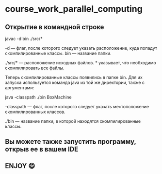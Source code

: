 # course_work_parallel_computing
## Открытие в командной строке
javac -d bin ./src/*

-d — флаг, после которого следует указать расположение, куда попадут скомпилированные классы.
bin — название папки.

./src/* — расположение исходных файлов. * указывает, что необходимо скомпилировать все файлы.

Теперь скомпилированные классы появились в папке bin. Для их запуска используется команда java из той же директории, также с аргументами:

java -classpath ./bin BoxMachine

-classpath — флаг, после которого следует указать местоположение скомпилированных классов.

./bin — название папки, в которой находятся скомпилированные классы.

## Вы можете также запустить программу, открыв ее в вашем IDE

## ENJOY :smile:
